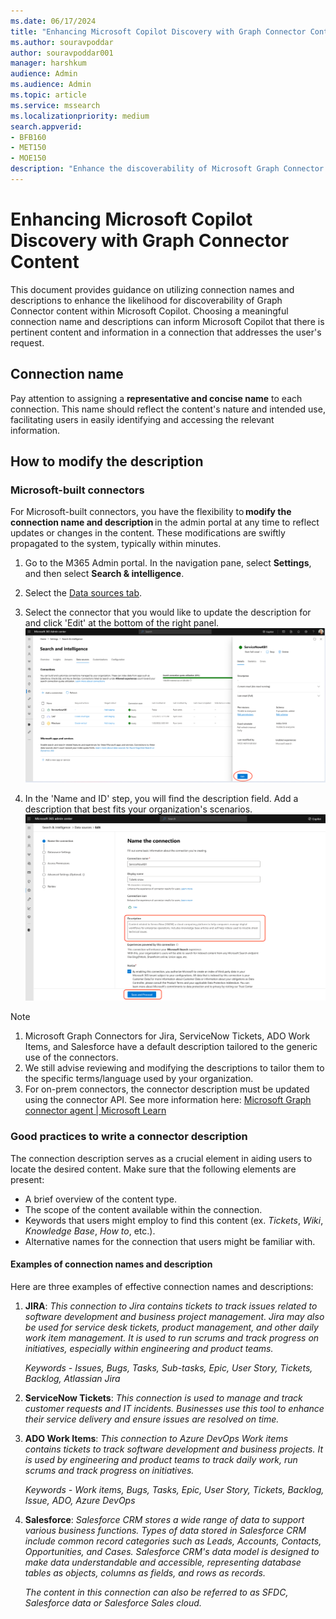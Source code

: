 ```yaml
---
ms.date: 06/17/2024
title: "Enhancing Microsoft Copilot Discovery with Graph Connector Content"
ms.author: souravpoddar
author: souravpoddar001
manager: harshkum
audience: Admin
ms.audience: Admin
ms.topic: article
ms.service: mssearch
ms.localizationpriority: medium
search.appverid:
- BFB160
- MET150
- MOE150
description: "Enhance the discoverability of Microsoft Graph Connector content within Microsoft Copilot."
---
```


# Enhancing Microsoft Copilot Discovery with Graph Connector Content

This document provides guidance on utilizing connection names and descriptions to enhance the likelihood for discoverability of Graph Connector content within Microsoft Copilot. Choosing a meaningful connection name and descriptions can inform Microsoft Copilot that there is pertinent content and information in a connection that addresses the user's request.

## Connection name

Pay attention to assigning a **representative and concise name** to each connection. This name should reflect the content's nature and intended use, facilitating users in easily identifying and accessing the relevant information.

## How to modify the description

### Microsoft-built connectors

For Microsoft-built connectors, you have the flexibility to **modify the connection name and description** in the admin portal at any time to reflect updates or changes in the content. These modifications are swiftly propagated to the system, typically within minutes.

   1. Go to the M365 Admin portal. In the navigation pane, select **Settings**, and then select **Search & intelligence**. 
   2. Select the [Data sources tab](https://admin.microsoft.com/Adminportal/Home#/MicrosoftSearch/Connectors).
   3. Select the connector that you would like to update the description for and click 'Edit' at the bottom of the right panel.
      ![Connection details pane](/MicrosoftSearch/media/connection-details-pane.png)

   4. In the 'Name and ID' step, you will find the description field. Add a description that best fits your organization's scenarios.
      ![Update the connection description](/MicrosoftSearch/media/update-the-connection-description.png)

   >[!Note]
   >1. Microsoft Graph Connectors for Jira, ServiceNow Tickets, ADO Work Items, and Salesforce have a default description tailored to the generic use of the connectors.
   >2. We still advise reviewing and modifying the descriptions to tailor them to the specific terms/language used by your organization.
   >3. For on-prem connectors, the connector description must be updated using the connector API. See more information here: [Microsoft Graph connector agent | Microsoft Learn](/MicrosoftSearch/graph-connector-agent)

   ### Good practices to write a connector description

   The connection description serves as a crucial element in aiding users to locate the desired content. Make sure that the following elements are present:
   * A brief overview of the content type. 
   * The scope of the content available within the connection. 
   * Keywords that users might employ to find this content (ex. _Tickets_, _Wiki_, _Knowledge Base_, _How to_, etc.).
   * Alternative names for the connection that users might be familiar with. 

#### Examples of connection names and description
Here are three examples of effective connection names and descriptions: 

1. **JIRA**: _This connection to Jira contains tickets to track issues related to software development and business project management. Jira may also be used for service desk tickets, product management, and other daily work item management. It is used to run scrums and track progress on initiatives, especially within engineering and product teams._

   _Keywords - Issues, Bugs, Tasks, Sub-tasks, Epic, User Story, Tickets, Backlog, Atlassian Jira_
2. **ServiceNow Tickets**: _This connection is used to manage and track customer requests and IT incidents. Businesses use this tool to enhance their service delivery and ensure issues are resolved on time._

3. **ADO Work Items**: _This connection to Azure DevOps Work items contains tickets to track software development and business projects. It is used by engineering and product teams to track daily work, run scrums and track progress on initiatives._

   _Keywords - Work items, Bugs, Tasks, Epic, User Story, Tickets, Backlog, Issue, ADO, Azure DevOps_

4. **Salesforce**: _Salesforce CRM stores a wide range of data to support various business functions. Types of data stored in Salesforce CRM include common record categories such as Leads, Accounts, Contacts, Opportunities, and Cases. Salesforce CRM's data model is designed to make data understandable and accessible, representing database tables as objects, columns as fields, and rows as records._

   _The content in this connection can also be referred to as SFDC, Salesforce data or Salesforce Sales cloud._
